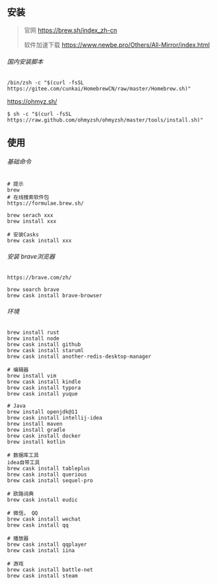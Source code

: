 ## 安装

> 官网	https://brew.sh/index_zh-cn
>
> 软件加速下载	https://www.newbe.pro/Others/All-Mirror/index.html


###### 国内安装脚本

```shell
/bin/zsh -c "$(curl -fsSL https://gitee.com/cunkai/HomebrewCN/raw/master/Homebrew.sh)"
```

https://ohmyz.sh/

```
$ sh -c "$(curl -fsSL https://raw.github.com/ohmyzsh/ohmyzsh/master/tools/install.sh)"
```



## 使用

###### 基础命令

```shell
# 提示
brew 
# 在线搜索软件包
https://formulae.brew.sh/

brew serach xxx
brew install xxx

# 安装Casks
brew cask install xxx 
```

###### 安装 brave浏览器

```
https://brave.com/zh/

brew search brave
brew cask install brave-browser
```

###### 环境

```shell
brew install rust
brew install node
brew cask install github
brew cask install staruml
brew cask install another-redis-desktop-manager

# 编辑器
brew install vim
brew cask install kindle
brew cask install typora
brew cask install yuque

# Java
brew install openjdk@11
brew cask install intellij-idea
brew install maven
brew install gradle
brew cask install docker
brew install kotlin

# 数据库工具
idea自带工具
brew cask install tableplus
brew cask install querious
brew cask install sequel-pro

# 欧路词典
brew cask install eudic

# 微信， QQ
brew cask install wechat
brew cask install qq

# 播放器
brew cask install qqplayer
brew cask install iina

# 游戏
brew cask install battle-net
brew cask install steam
```



